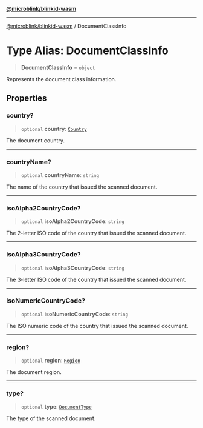 [**@microblink/blinkid-wasm**](../README.md)

***

[@microblink/blinkid-wasm](../README.md) / DocumentClassInfo

# Type Alias: DocumentClassInfo

> **DocumentClassInfo** = `object`

Represents the document class information.

## Properties

### country?

> `optional` **country**: [`Country`](Country.md)

The document country.

***

### countryName?

> `optional` **countryName**: `string`

The name of the country that issued the scanned document.

***

### isoAlpha2CountryCode?

> `optional` **isoAlpha2CountryCode**: `string`

The 2-letter ISO code of the country that issued the scanned document.

***

### isoAlpha3CountryCode?

> `optional` **isoAlpha3CountryCode**: `string`

The 3-letter ISO code of the country that issued the scanned document.

***

### isoNumericCountryCode?

> `optional` **isoNumericCountryCode**: `string`

The ISO numeric code of the country that issued the scanned document.

***

### region?

> `optional` **region**: [`Region`](Region.md)

The document region.

***

### type?

> `optional` **type**: [`DocumentType`](DocumentType.md)

The type of the scanned document.
